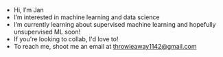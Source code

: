 - Hi, I’m Jan
- I’m interested in machine learning and data science 
- I’m currently learning about supervised machine learning and hopefully unsupervised ML soon!
- If you're looking to collab, I'd love to!
- To reach me, shoot me an email at throwieaway1142@gmail.com

<!---
Jan-bog/Jan-bog is a ✨ special ✨ repository because its `README.md` (this file) appears on your GitHub profile.
You can click the Preview link to take a look at your changes.
--->
